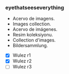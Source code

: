 ### eyethatseeseverything

* Acervo de imagens.
* Images collection.
* Acervo de imágenes.
* Resim koleksiyonu.
* Collection d'images.
* Bildersammlung.

- [x] Wulez r1
- [x] Wulez r2
- [ ] Wulez r3